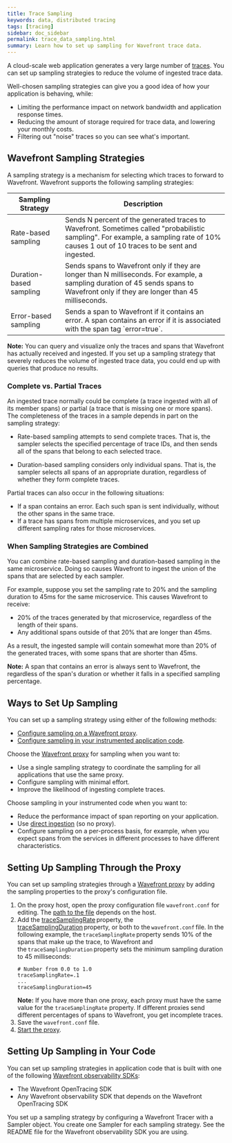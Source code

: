 ```yaml
---
title: Trace Sampling
keywords: data, distributed tracing
tags: [tracing]
sidebar: doc_sidebar
permalink: trace_data_sampling.html
summary: Learn how to set up sampling for Wavefront trace data.
---
```


A cloud-scale web application generates a very large number of [traces](tracing_basics.html#wavefront-trace-data). You can set up sampling strategies to reduce the volume of ingested trace data. 

Well-chosen sampling strategies can give you a good idea of how your application is behaving, while: 
* Limiting the performance impact on network bandwidth and application response times.
* Reducing the amount of storage required for trace data, and lowering your monthly costs.
* Filtering out "noise" traces so you can see what's important.


## Wavefront Sampling Strategies

A sampling strategy is a mechanism for selecting which traces to forward to Wavefront. Wavefront supports the following sampling strategies: 

<table>
<colgroup>
<col width="25%"/>
<col width="75%"/>
</colgroup>
<thead>
<tr><th>Sampling Strategy</th><th>Description</th></tr>
</thead>
<tbody>
<tr>
<td markdown="span">Rate-based sampling</td>
<td markdown="span">Sends N percent of the generated traces to Wavefront. Sometimes called "probabilistic sampling". For example, a sampling rate of 10% causes 1 out of 10 traces to be sent and ingested.</td>
</tr>
<tr>
<td markdown="span">Duration-based sampling</td>
<td markdown="span"> Sends spans to Wavefront only if they are longer than N milliseconds. For example, a sampling duration of 45 sends spans to Wavefront only if they are longer than 45 milliseconds.</td>
</tr>
<tr>
<td markdown="span">Error-based sampling</td>
<td markdown="span"> Sends a span to Wavefront if it contains an error. A span contains an error if it is associated with the span tag `error=true`. </td>
</tr>
</tbody>
</table>

**Note:** You can query and visualize only the traces and spans that Wavefront has actually received and ingested. If you set up a sampling strategy that severely reduces the volume of ingested trace data, you could end up with queries that produce no results.

### Complete vs. Partial Traces

An ingested trace normally could be complete (a trace ingested with all of its member spans) or partial (a trace that is missing one or more spans). The completeness of the traces in a sample depends in part on the sampling strategy:

* Rate-based sampling attempts to send complete traces. That is, the sampler selects the specified percentage of trace IDs, and then sends all of the spans that belong to each selected trace. 

* Duration-based sampling considers only individual spans. That is, the sampler selects all spans of an appropriate duration, regardless of whether they form complete traces.

Partial traces can also occur in the following situations:
* If a span contains an error. Each such span is sent individually, without the other spans in the same trace.
* If a trace has spans from multiple microservices, and you set up different sampling rates for those microservices. 


### When Sampling Strategies are Combined

You can combine rate-based sampling and duration-based sampling in the same microservice. Doing so causes Wavefront to ingest the union of the spans that are selected by each sampler.

For example, suppose you set the sampling rate to 20% and the sampling duration to 45ms for the same microservice. This causes Wavefront to receive:
* 20% of the traces generated by that microservice, regardless of the length of their spans.
* Any additional spans outside of that 20% that are longer than 45ms. 

As a result, the ingested sample will contain somewhat more than 20% of the generated traces, with some spans that are shorter than 45ms.

**Note:** A span that contains an error is always sent to Wavefront, the regardless of the span's duration or whether it falls in a specified sampling percentage. 


## Ways to Set Up Sampling
You can set up a sampling strategy using either of the following methods:

* [Configure sampling on a Wavefront proxy](#setting-up-sampling-through-the-proxy).  
* [Configure sampling in your instrumented application code](#setting-up-sampling-in-your-code).  

Choose the [Wavefront proxy](proxies_installing.html) for sampling when you want to:
* Use a single sampling strategy to coordinate the sampling for all applications that use the same proxy. 
* Configure sampling with minimal effort.
* Improve the likelihood of ingesting complete traces. 

Choose sampling in your instrumented code when you want to:
* Reduce the performance impact of span reporting on your application. 
* Use [direct ingestion](direct_ingestion.html) (so no proxy).
* Configure sampling on a per-process basis, for example, when you expect spans from the services in different processes to have different characteristics.


## Setting Up Sampling Through the Proxy

You can set up sampling strategies through a [Wavefront proxy](proxies_installing.html) by adding the sampling properties to the proxy's configuration file.

1. On the proxy host, open the proxy configuration file `wavefront.conf` for editing. The [path to the file](proxies_configuring.html#paths) depends on the host. 
2. Add the [traceSamplingRate](proxies_configuring#tracing-proxy-properties-and-examples) property, the [traceSamplingDuration](proxies_configuring#tracing-proxy-properties-and-examples) property, or both to the `wavefront.conf` file. In the following example, the `traceSamplingRate` property sends 10% of the spans that make up the trace, to Wavefront and the `traceSamplingDuration` property sets the minimum sampling duration to 45 milliseconds: 
    ```
    # Number from 0.0 to 1.0
    traceSamplingRate=.1
    ...
    traceSamplingDuration=45
    ```
    <div class="alert alert-info" role="alert"><i class="fa fa-info-circle"></i> <b>Note:</b> If you have more than one proxy, each proxy must have the same value for the <code>traceSamplingRate</code> property. If different proxies send different percentages of spans to Wavefront, you get incomplete traces. </div>
3. Save the `wavefront.conf` file. 
4. [Start the proxy](proxies_installing.html#starting-and-stopping-a-proxy).



## Setting Up Sampling in Your Code

You can set up sampling strategies in application code that is built with one of the following [Wavefront observability SDKs](wavefront_sdks.html):

* The Wavefront OpenTracing SDK
* Any Wavefront observability SDK that depends on the Wavefront OpenTracing SDK

You set up a sampling strategy by configuring a Wavefront Tracer with a Sampler object. You create one Sampler for each sampling strategy. See the README file for the Wavefront observability SDK you are using.  


<!---
<table>
<colgroup>
<col width="18%"/>
<col width="50%"/>
<col width="32%"/>
</colgroup>
<thead>
<tr><th>Menu</th><th>Description</th><th>Example</th></tr>
</thead>
<tbody>
<tr>
<td markdown="span"> </td>
<td markdown="span"> </td>
<td markdown="span"> </td>
</tr>
</tbody>
</table>


--->
